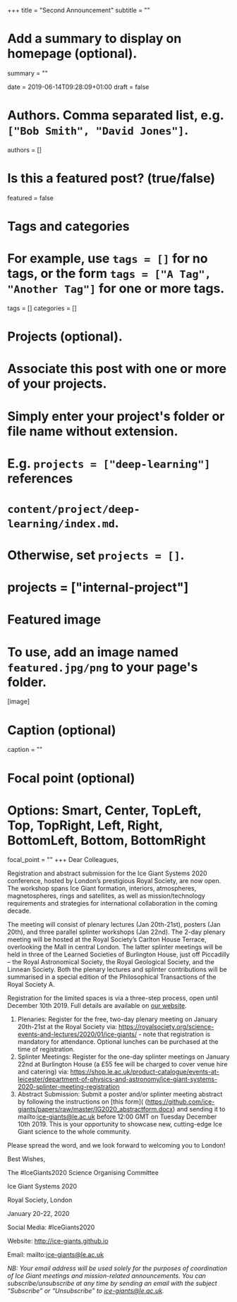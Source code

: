 +++
title = "Second Announcement"
subtitle = ""

# Add a summary to display on homepage (optional).
summary = ""

date = 2019-06-14T09:28:09+01:00
draft = false

# Authors. Comma separated list, e.g. `["Bob Smith", "David Jones"]`.
authors = []

# Is this a featured post? (true/false)
featured = false

# Tags and categories
# For example, use `tags = []` for no tags, or the form `tags = ["A Tag", "Another Tag"]` for one or more tags.
tags = []
categories = []

# Projects (optional).
#   Associate this post with one or more of your projects.
#   Simply enter your project's folder or file name without extension.
#   E.g. `projects = ["deep-learning"]` references
#   `content/project/deep-learning/index.md`.
#   Otherwise, set `projects = []`.
# projects = ["internal-project"]

# Featured image
# To use, add an image named `featured.jpg/png` to your page's folder.
[image]
  # Caption (optional)
  caption = ""

  # Focal point (optional)
  # Options: Smart, Center, TopLeft, Top, TopRight, Left, Right, BottomLeft, Bottom, BottomRight
  focal_point = ""
+++
Dear Colleagues,

Registration and abstract submission for the Ice Giant Systems 2020 conference, hosted by London’s prestigious Royal Society, are now open.  The workshop spans Ice Giant formation, interiors, atmospheres, magnetospheres, rings and satellites, as well as mission/technology requirements and strategies for international collaboration in the coming decade.

The meeting will consist of plenary lectures (Jan 20th-21st), posters (Jan 20th), and three parallel splinter workshops (Jan 22nd).  The 2-day plenary meeting will be hosted at the Royal Society’s Carlton House Terrace, overlooking the Mall in central London.  The latter splinter meetings will be held in three of the Learned Societies of Burlington House, just off Piccadilly – the Royal Astronomical Society, the Royal Geological Society, and the Linnean Society.  Both the plenary lectures and splinter contributions will be summarised in a special edition of the Philosophical Transactions of the Royal Society A.  

Registration for the limited spaces is via a three-step process, open until December 10th 2019.  Full details are available on [our website](https://ice-giants.github.io).

1. Plenaries: Register for the free, two-day plenary meeting on January 20th-21st at the Royal Society via:  https://royalsociety.org/science-events-and-lectures/2020/01/ice-giants/ - note that registration is mandatory for attendance.  Optional lunches can be purchased at the time of registration.
1. Splinter Meetings: Register for the one-day splinter meetings on January 22nd at Burlington House (a £55 fee will be charged to cover venue hire and catering) via: https://shop.le.ac.uk/product-catalogue/events-at-leicester/department-of-physics-and-astronomy/ice-giant-systems-2020-splinter-meeting-registration
1. Abstract Submission:  Submit a poster and/or splinter meeting abstract by following the instructions on [this form]( (https://github.com/ice-giants/papers/raw/master/IG2020_abstractform.docx) and sending it to mailto:ice-giants@le.ac.uk before 12:00 GMT on Tuesday December 10th 2019.  This is your opportunity to showcase new, cutting-edge Ice Giant science to the whole community.

Please spread the word, and we look forward to welcoming you to London!

Best Wishes,

The #IceGiants2020 Science Organising Committee

Ice Giant Systems 2020

Royal Society, London

January 20-22, 2020

Social Media:  #IceGiants2020

Website: http://ice-giants.github.io

Email:  mailto:ice-giants@le.ac.uk

*NB:  Your email address will be used solely for the purposes of coordination of
Ice Giant meetings and mission-related announcements.  You can
subscribe/unsubscribe at any time by sending an email with the subject
“Subscribe” or “Unsubscribe” to  ice-giants@le.ac.uk.*
